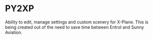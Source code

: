 # PY2XP
Ability to edit, manage settings and custom scenery for X-Plane. This is being created out of the need to save time between Entrol and Sunny Aviation.
